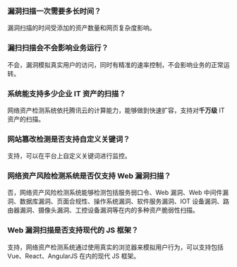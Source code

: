 ### 漏洞扫描一次需要多长时间？ 
漏洞扫描的时间受添加的资产数量和网页复杂度影响。
### 漏扫扫描会不会影响业务运行？ 
不会，漏洞模拟真实用户的访问，同时有精准的速率控制，不会影响业务的正常运转。 
### 系统能支持多少企业 IT 资产的扫描？
网络资产检测系统依托腾讯云的计算能力，能够做到快速扩容，支持对**千万级** IT 资产的扫描。
### 网站篡改检测是否支持自定义关键词？ 
支持，可以在平台上自定义关键词进行监控。
### 网络资产风险检测系统是否仅支持 Web 漏洞扫描？
否，网络资产风险检测系统能够检测包括服务弱口令、Web 漏洞、Web 中间件漏洞、数据库漏洞、页面合规性、操作系统漏洞、软件服务漏洞、IOT 设备漏洞、路由器漏洞、摄像头漏洞、工控设备漏洞等在内的多种资产脆弱性扫描。
### Web 漏洞扫描是否支持现代的 JS 框架？ 
支持，网络资产检测系统通过使用真实的浏览器来模拟用户行为，可以支持包括 Vue、React、AngularJS 在内的现代 JS 框架。




